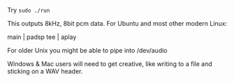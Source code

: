 Try `sudo ./run`

This outputs 8kHz, 8bit pcm data.
For Ubuntu and most other modern Linux:

main | padsp tee | aplay

For older Unix you might be able to pipe into /dev/audio

Windows & Mac users will need to get creative, like
writing to a file and sticking on a WAV header.


